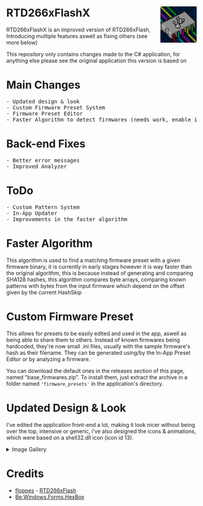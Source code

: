 # <img src="icon_anim.gif" align="right">RTD266xFlashX 
RTD266xFlashX is an improved version of RTD266xFlash, Introducing multiple features aswell as fixing others (see more below)

This repository only contains changes made to the C# application, for anything else please see the original application this version is based on

# Main Changes
<pre>
- Updated design & look
- Custom Firmware Preset System
- Firmware Preset Editor
- Faster Algorithm to detect firmwares (needs work, enable it by going in the 'Options' menu)
</pre>

# Back-end Fixes
<pre>
- Better error messages
- Improved Analyzer
</pre>

# ToDo
<pre>
- Custom Pattern System
- In-App Updater
- Improvements in the faster algorithm
</pre>

# Faster Algorithm
This algorithm is used to find a matching firmware preset with a given firmware binary, it is currently in early stages however it is way faster than the original algorithm, this is because instead of generating and comparing SHA128 hashes, this algorithm compares byte arrays, comparing known patterns with bytes from the input firmware which depend on the offset given by the current HashSkip

# Custom Firmware Preset
This allows for presets to be easily edited and used in the app, aswell as being able to share them to others. Instead of known firmwares being hardcoded, they're now small .ini files, usually with the sample firmware's hash as their filename. They can be generated using/by the In-App Preset Editor or by analyzing a firmware.

You can download the default ones in the releases section of this page, named "base_firmwares.zip".
To install them, just extract the archive in a folder named `'firmware_presets'` in the application's directory.

# Updated Design & Look
I've edited the application front-end a lot, making it look nicer without being over the top, intensive or generic, i've also designed the icons & animations, which were based on a shell32.dll icon (icon id 13).

<details>
  <summary>Image Gallery</summary>
  <img src="img/preview.PNG"></br>
  <img src="icon_anim_noMotherboard.gif"></br>
  <img src="icon.png"></br>
  <img src="icon_noMotherboard.png"></br>
  <img src="icon_base.png"></br>
</details>

# Credits
- <a href="https://github.com/floppes/">floppes</a> - <a href="https://github.com/floppes/RTD266xFlash">RTD266xFlash</a>
- <a href="https://sourceforge.net/projects/hexbox/">Be.Windows.Forms.HexBox</a>
